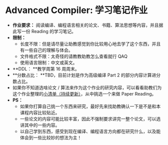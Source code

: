 # Advanced Compiler: 学习笔记作业

- **作业要求：** 阅读编译、编程语言相关的论文、书籍、算法思想等内容，并且据此写一份 Reading 的学习笔记。
- **限制：**
  - 长度不限：但是请尽量让助教感觉到你比较用心地去学了这个东西，并且有一些自己的理解与体会。
  - 文件格式不限：太奇怪的请教教助教怎么查看就行 QAQ
  - 使用语言限制：中文或英文。
- **DDL： **教学周第 16 周周末。
- **分数占比： **TBD，目前计划是作为高级编译 Part 2 的部分内容计算进分数占比。
- 如果你不知道选啥论文 / 算法来作为这个作业的研究内容，可以看看助教们为这个作业整理的[小清单（持续更新）](https://docs.qq.com/sheet/DSFNtc0VJbEFZb2FM?groupUin=3uSn5pUR3ZJEe8KRmtLs6g%253D%253D&tab=BB08J2)，从中挑选一个来做 Paper Reading。
- **PS：**
  - 如果你打算自己挑一个东西来研究，最好先来找助教确认一下是不是和本课程内容比较贴近。
  - 一些论文的内容可能比较丰富，因此不强制要求讲完一整个论文，可以选讲其中的一些内容。
  - 以自己学到东西，感受到现在编译、编程语言方向都在研究什么，以及能体会到一些比较妙的想法为主！